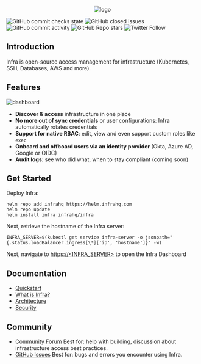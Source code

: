 <p align="center">
  <picture>
    <source media="(prefers-color-scheme: dark)" srcset="https://user-images.githubusercontent.com/251292/179030679-e298d1c5-0933-4338-988f-c9785442335b.svg">
    <img alt="logo" src="https://user-images.githubusercontent.com/251292/179030550-27b8cdda-07ec-48e6-ba41-04f21425738b.svg">
  </picture>
</p>

![GitHub commit checks state](https://img.shields.io/github/checks-status/infrahq/infra/main?label=Build) ![GitHub closed issues](https://img.shields.io/github/issues-closed/infrahq/infra?color=green) ![GitHub commit activity](https://img.shields.io/github/commit-activity/m/infrahq/infra) ![GitHub Repo stars](https://img.shields.io/github/stars/infrahq/infra?style=social) ![Twitter Follow](https://img.shields.io/twitter/follow/infrahq?style=social)

## Introduction

Infra is open-source access management for infrastructure (Kubernetes, SSH, Databases, AWS and more).

## Features

![dashboard](https://user-images.githubusercontent.com/251292/179054958-cba0e177-dd35-42ea-ad28-a6c8a79e697a.png)

- **Discover & access** infrastructure in one place
- **No more out of sync credentials** or user configurations: Infra automatically rotates credentials
- **Support for native RBAC**: edit, view and even support custom roles like `exec`
- **Onboard and offboard users via an identity provider** (Okta, Azure AD, Google or OIDC)
- **Audit logs**: see who did what, when to stay compliant (coming soon)

## Get Started

Deploy Infra:

```
helm repo add infrahq https://helm.infrahq.com
helm repo update
helm install infra infrahq/infra
```

Next, retrieve the hostname of the Infra server:

```
INFRA_SERVER=$(kubectl get service infra-server -o jsonpath="{.status.loadBalancer.ingress[\*]['ip', 'hostname']}" -w)
```

Next, navigate to [https://<INFRA_SERVER>](https://<INFRA_SERVER>) to open the Infra Dashboard

## Documentation

- [Quickstart](https://infrahq.com/docs/getting-started/quickstart)
- [What is Infra?](https://infrahq.com/docs/getting-started/what-is-infra)
- [Architecture](https://infrahq.com/docs/reference/architecture)
- [Security](https://infrahq.com/docs/reference/security)

## Community

- [Community Forum](https://github.com/infrahq/infra/discussions) Best for: help with building, discussion about infrastructure access best practices.
- [GitHub Issues](https://github.com/infrahq/infra/issues) Best for: bugs and errors you encounter using Infra.

